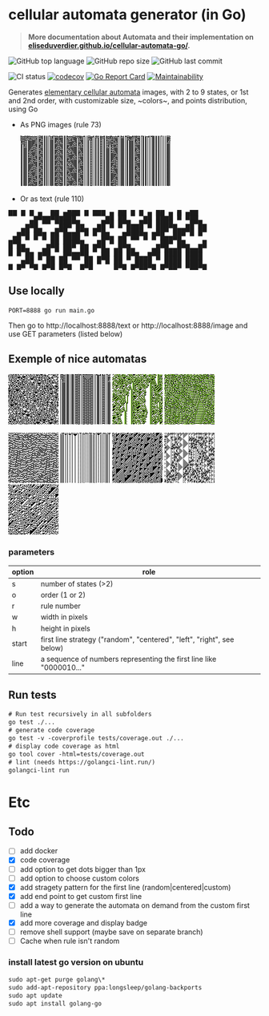 # cellular automata generator (in Go)

> **More documentation about Automata and their implementation on [eliseduverdier.github.io/cellular-automata-go/](https://eliseduverdier.github.io/cellular-automata-go/).**

![GitHub top language](https://img.shields.io/github/languages/top/eliseduverdier/cellular-automata-go?style=flat-square)
![GitHub repo size](https://img.shields.io/github/repo-size/eliseduverdier/cellular-automata-go?style=flat-square)
![GitHub last commit](https://img.shields.io/github/last-commit/eliseduverdier/cellular-automata-go?style=flat-square)

![CI status](https://github.com/eliseduverdier/cellular-automata-go/actions/workflows/quality.yml/badge.svg)
[![codecov](https://codecov.io/gh/eliseduverdier/cellular-automata-go/branch/main/graph/badge.svg?token=OIW9T63RAI)](https://codecov.io/gh/eliseduverdier/cellular-automata-go)
[![Go Report Card](https://goreportcard.com/badge/github.com/eliseduverdier/cellular-automata-go)](https://goreportcard.com/report/github.com/eliseduverdier/cellular-automata-go)
[![Maintainability](https://api.codeclimate.com/v1/badges/c24524e60f6020b406a3/maintainability)](https://codeclimate.com/github/eliseduverdier/cellular-automata-go/maintainability)

Generates [elementary cellular automata](https://en.wikipedia.org/wiki/Elementary_cellular_automaton) images, with 2 to 9 states, or 1st and 2nd order, with customizable size, ~colors~, and points distribution, using Go

- As PNG images (rule 73)

  <img src="_doc/images/sample.png">

- Or as text (rule 110)

<pre style="line-height:8px;">
██ █ █    ██  ███ █ ███   ██ █ █   ██   █  ██
       █  █  ██         █ █      █ █  █ █ ██
      █ ██ ██  █       █   █    █   ██      █
     █       ██ █     █ █ █ █  █ █ █  █    █ █
    █ █     █    █   █       ██     ██ █  █   █
   █   █   █ █  █ █ █ █     █  █   █    ██ █ █
  █ █ █ █ █   ██       █   █ ██ █ █ █  █
 █         █ █  █     █ █ █          ██ █
█ █       █   ██ █   █     █        █    █    █
   █     █ █ █    █ █ █   █ █      █ █  █ █  █
█ █ █   █     █  █     █ █   █    █   ██   ██
     █ █ █   █ ██ █   █   █ █ █  █ █ █  █ █  █
    █     █ █      █ █ █ █     ██     ██   ██
   █ █   █   █    █       █   █  █   █  █ █  █
█ █   █ █ █ █ █  █ █     █ █ █ ██ █ █ ██   ██ █
</pre>

## Use locally

```shell
PORT=8888 go run main.go
```

Then go to http://localhost:8888/text or http://localhost:8888/image and use GET parameters (listed below)

## Exemple of nice automatas

![Order 1  /  2 states  /  Rule # 150](_doc/images/o1-s2-r150.png)
![Order 1  /  2 states  /  Rule # 73](_doc/images/o1-s2-r73.png)
![Order 1  /  3 states  /  Rule # 78271914](_doc/images/o1-s3-r78271914.png)
![Order 1  /  3 states  /  Rule # 76148092](_doc/images/o1-s3-r76148092.png)

![Order 2  /  2 states  /  Rule # 24987](_doc/images/o2-s2-r24987.png)
![Order 2  /  2 states  /  Rule # 56922](_doc/images/o2-s2-r56922.png)
![Order 2  /  2 states  /  Rule # 5198](_doc/images/o2-s2-r5198.png)
![Order 2  /  2 states  /  Rule # 58937](_doc/images/o2-s2-r58937.png)
![Order 2  /  2 states  /  Rule # 37486](_doc/images/o2-s2-r37486.png)

### parameters

| option | role                                                                   |
| ------ | ---------------------------------------------------------------------- |
| s      | number of states (>2)                                                  |
| o      | order (1 or 2)                                                         |
| r      | rule number                                                            |
| w      | width in pixels                                                        |
| h      | height in pixels                                                       |
| start  | first line strategy ("random", "centered", "left", "right", see below) |
| line   | a sequence of numbers representing the first line like "0000010..."    |

## Run tests

```shell
# Run test recursively in all subfolders
go test ./...
# generate code coverage
go test -v -coverprofile tests/coverage.out ./...
# display code coverage as html
go tool cover -html=tests/coverage.out
# lint (needs https://golangci-lint.run/)
golangci-lint run
```

# Etc

## Todo

- [ ] add docker
- [x] code coverage
- [ ] add option to get dots bigger than 1px
- [ ] add option to choose custom colors
- [x] add stragety pattern for the first line (random|centered|custom)
- [x] add end point to get custom first line
- [ ] add a way to generate the automata on demand from the custom first line
- [x] add more coverage and display badge
- [ ] remove shell support (maybe save on separate branch)
- [ ] Cache when rule isn't random

### install latest go version on ubuntu

```
sudo apt-get purge golang\*
sudo add-apt-repository ppa:longsleep/golang-backports
sudo apt update
sudo apt install golang-go
```
